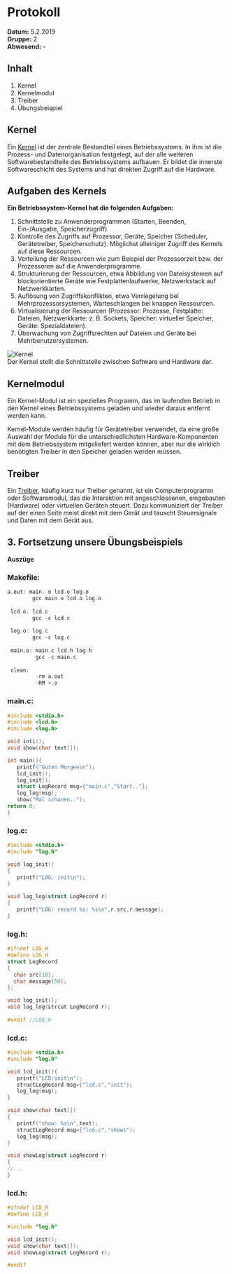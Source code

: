 # Protokoll  
**Datum:** 5.2.2019  
**Gruppe:** 2  
**Abwesend:** -  
  
## Inhalt  
1. Kernel  
1. Kernelmodul  
1. Treiber  
1. Übungsbeispiel  
  
## Kernel  
Ein [Kernel](https://de.wikipedia.org/wiki/Kernel_(Betriebssystem)) ist der zentrale Bestandteil eines Betriebssystems. In ihm ist die Prozess- und Datenorganisation festgelegt, auf der alle weiteren Softwarebestandteile des Betriebssystems aufbauen. Er bildet die innerste Softwareschicht des Systems und hat direkten Zugriff auf die Hardware.  
  
## Aufgaben des Kernels   
**Ein Betriebssystem-Kernel hat die folgenden Aufgaben:**  
  
1. Schnittstelle zu Anwenderprogrammen (Starten, Beenden, Ein-/Ausgabe, Speicherzugriff)  
1. Kontrolle des Zugriffs auf Prozessor, Geräte, Speicher (Scheduler, Gerätetreiber, Speicherschutz). Möglichst alleiniger Zugriff des Kernels auf diese Ressourcen.  
1. Verteilung der Ressourcen wie zum Beispiel der Prozessorzeit bzw. der Prozessoren auf die Anwenderprogramme.  
1. Strukturierung der Ressourcen, etwa Abbildung von Dateisystemen auf blockorientierte Geräte wie Festplattenlaufwerke, Netzwerkstack auf Netzwerkkarten.  
1. Auflösung von Zugriffskonflikten, etwa Verriegelung bei Mehrprozessorsystemen, Warteschlangen bei knappen Ressourcen.
1. Virtualisierung der Ressourcen (Prozessor: Prozesse, Festplatte: Dateien, Netzwerkkarte: z. B. Sockets, Speicher: virtueller Speicher, Geräte: Spezialdateien).  
1. Überwachung von Zugriffsrechten auf Dateien und Geräte bei Mehrbenutzersystemen.  
  
![Kernel](https://upload.wikimedia.org/wikipedia/commons/thumb/8/8f/Kernel_Layout.svg/1200px-Kernel_Layout.svg.png)  
Der Kernel stellt die Schnittstelle zwischen Software und Hardware dar.
  
## Kernelmodul  
Ein Kernel-Modul ist ein spezielles Programm, das im laufenden Betrieb in den Kernel eines Betriebssystems geladen und wieder daraus entfernt werden kann.  
  
Kernel-Module werden häufig für Gerätetreiber verwendet, da eine große Auswahl der Module für die unterschiedlichsten Hardware-Komponenten mit dem Betriebssystem mitgeliefert werden können, aber nur die wirklich benötigten Treiber in den Speicher geladen werden müssen.  
  
## Treiber  
Ein [Treiber](https://de.wikipedia.org/wiki/Ger%C3%A4tetreiber), häufig kurz nur Treiber genannt, ist ein Computerprogramm oder Softwaremodul, das die Interaktion mit angeschlossenen, eingebauten (Hardware) oder virtuellen Geräten steuert. Dazu kommuniziert der Treiber auf der einen Seite meist direkt mit dem Gerät und tauscht Steuersignale und Daten mit dem Gerät aus.  
  
##  3. Fortsetzung unsere Übungsbeispiels  
**Auszüge**  
  ### Makefile:
  ```C
  a.out: main. o lcd.o log.o
          gcc main.o lcd.o log.o
          
   lcd.o: lcd.c
          gcc -c lcd.c
          
   log.o: log.c
          gcc -c log.c
          
   main.o: main.c lcd.h log.h
           gcc -c main.c
           
   clean:
           -rm a.out
           -RM +.o
   ```
   ### main.c:
   ```C
   #include <stdio.h>
   #include <lcd.h>
   #include <log.h>
   
   void inti();
   void show(char text[]);
   
   int main(){
      printf("Guten Morgen\n");
      lcd_init();
      log_init();
      struct LogRecord msg={"main.c","Start.."};
      log_log(msg);
      show("Mal schauen..");
   return 0;
   }
   ```
   ### log.c:
   ```C
   #include <stdio.h>
   #include "log.h"
   
   void log_init()
   {
      printf("LOG: init\n");
   }
   
   void log_log(struct LogRecord r)
   {
      printf("LOG: record %s: %s\n",r.src,r.message);
   }
   ```
   ### log.h:
   ```C
   #ifndef LOG_H
   #define LOG_H
   struct LogRecord
   {
     char src[10];
     char message[50];
   };
   
   void log_init();
   void log_log(strcut LogRecord r);
    
   #endif //LOG_H
   ```
   ### lcd.c:
   ```C
   #include <stdio.h>
   #include "log.h"
   
   void lcd_init(){
      printf("LCD:init\n");
      structLogRecord msg={"lcd.c","init");
      log_log(msg);
   }
   
   void show(char text[])
   {
      printf("show: %s\n",text);
      structLogRecord msg={"lcd.c","shows");
      log_log(msg);
   }
   
   void showLog(struct LogRecord r)
   {
   //...
   }
   ```
   ### lcd.h:
   ```C
  #ifndef LCD_H
  #define LCD_H
  
  #include "log.h"
  
  void lcd_init();
  void show(char text[]);
  void showLog(struct LogRecord r);
  
  #endif
   ```
